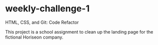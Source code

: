 # weekly-challenge-1
HTML, CSS, and Git: Code Refactor

This project is a school assignment to clean up the landing page for the fictional Horiseon company.
